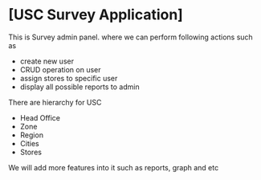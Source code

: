 # [USC Survey Application]

This is Survey admin panel. where we can perform following actions such as
* create new user
* CRUD operation on user
* assign stores to specific user
* display all possible reports to admin

There are hierarchy for USC
* Head Office
* Zone
* Region
* Cities
* Stores

We will add more features into it such as reports, graph and etc 
